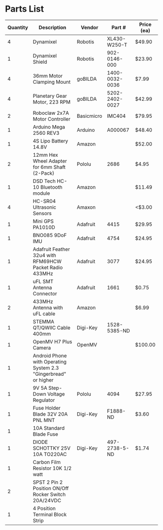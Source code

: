 # Parts List
| Quantity | Description | Vendor | Part # | Price (ea) |
| --- | --- | --- | --- | --- |
| 4 | Dynamixel | Robotis | XL430-W250-T | $49.90 |
| 1 | Dynamixel Shield | Robotis | 902-0146-000 |  $23.90 |
| 4 | 36mm Motor Clamping Mount | goBILDA | 1400-0032-0036 | $7.99 |
| 4 | Planetary Gear Motor, 223 RPM | goBILDA | 5202-2402-0027 | $42.99 |
| 2 | Roboclaw 2x7A Motor Controller | Basicmicro | IMC404 | $79.95 |
| 1 | Arduino Mega 2560 REV3 | Arduino | A000067 | $48.40 |
| 1 | 4S Lipo Battery 14.8V | Amazon | | $52.00 |
| 2 | 12mm Hex Wheel Adapter for 6mm Shaft (2-Pack) | Pololu | 2686	| $4.95 |
| 1 | DSD Tech HC-10 Bluetooth module | Amazon | | $11.49 |
| 4 | HC-SR04 Ultrasonic Sensors | Amaxon|| <$3.00 |
| 1 | Mini GPS PA1010D | Adafruit | 4415 | $29.95 |
| 1 | BNO085 9DoF IMU | Adafruit | 4754 | $24.95 |
| 1 | Adafruit Feather 32u4 with RFM69HCW Packet Radio 433MHz | Adafruit | 3077 | $24.95 |
| 1 | uFL SMT Antenna Connector | Adafruit | 1661 | $0.75 |
| 2 | 433MHz Antenna with uFL cable | Amazon |  | $6.99 |
| 1 | STEMMA QT/QWIIC Cable 400mm | Digi-Key | 1528-5385-ND |  |
| 1 | OpenMV H7 Plus Camera | OpenMV | | $100.00 |
| 1 | Android Phone with Operating System 2.3 "Gingerbread" or higher |
| 1 | 9V 5A Step-Down Voltage Regulator | Pololu | 4094 | $27.95 |
| 1 | Fuse Holder Blade 32V 20A PNL MNT | Digi-Key | F1888-ND | $3.60 |
| 1 | 10A Standard Blade Fuse
| 1 | DIODE SCHOTTKY 25V 10A TO220AC | Digi-Key | 497-2738-5-ND | $1.74 |
| 1 | Carbon Film Resistor 10K 1/2 watt ||||
| 2 | SPST 2 Pin 2 Position ON/Off Rocker Switch 20A/24VDC
| 1 | 4 Position Terminal Block Strip
